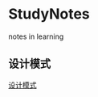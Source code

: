 # StudyNotes
notes in learning


## 设计模式
[设计模式](https://github.com/lsqg/StudyNotes/blob/master/Design%20Patterns/Design%20Patterns.md)